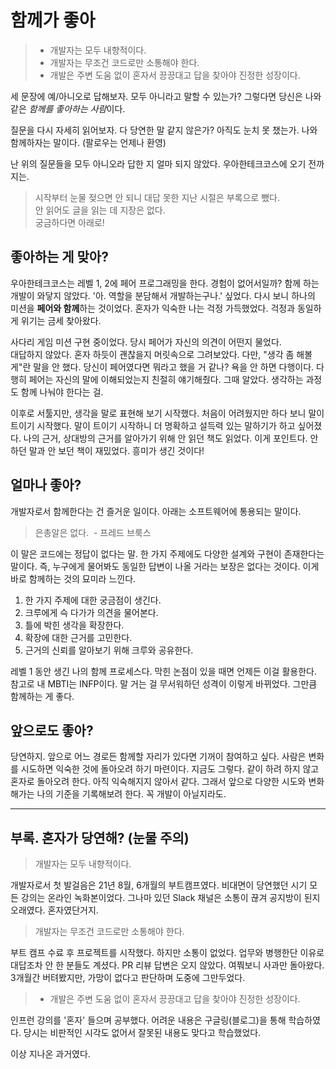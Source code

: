 # 함께가 좋아

> - 개발자는 모두 내향적이다.<br>
> - 개발자는 무조건 코드로만 소통해야 한다.<br>
> - 개발은 주변 도움 없이 혼자서 끙끙대고 답을 찾아야 진정한 성장이다.<br>

세 문장에 예/아니오로 답해보자. 모두 아니라고 말할 수 있는가? 그렇다면 당신은 나와 같은 *함께를 좋아하는 사람*이다.

질문을 다시 자세히 읽어보자. 다 당연한 말 같지 않은가? 아직도 눈치 못 챘는가. 나와 함께하자는 말이다. (팔로우는 언제나 환영)

난 위의 질문들을 모두 아니오라 답한 지 얼마 되지 않았다. 우아한테크코스에 오기 전까지는.

> 시작부터 눈물 젖으면 안 되니 대답 못한 지난 시절은 부록으로 뺐다.<br>
> 안 읽어도 글을 읽는 데 지장은 없다.<br>
> 궁금하다면 아래로!<br>

## 좋아하는 게 맞아?

우아한테크코스는 레벨 1, 2에 페어 프로그래밍을 한다.
경험이 없어서일까? 함께 하는 개발이 와닿지 않았다.
'아. 역할을 분담해서 개발하는구나.' 싶었다. 다시 보니 하나의 미션을 **페어와 함께**하는 것이었다.
혼자가 익숙한 나는 걱정 가득했었다. 걱정과 동일하게 위기는 금세 찾아왔다. 

사다리 게임 미션 구현 중이었다. 당시 페어가 자신의 의견이 어떤지 물었다.  
대답하지 않았다. 혼자 하듯이 괜찮을지 머릿속으로 그려보았다. 다만, "생각 좀 해볼게"란 말을 안 했다.
당신이 페어였다면 뭐라고 했을 거 같나? 욕을 안 하면 다행이다.
다행히 페어는 자신의 말에 이해되었는지 친절히 얘기해줬다.
그때 알았다. 생각하는 과정도 함께 나눠야 한다는 걸.

이후로 서툴지만, 생각을 말로 표현해 보기 시작했다. 처음이 어려웠지만 하다 보니 말이 트이기 시작했다.
말이 트이기 시작하니 더 명확하고 설득력 있는 말하기가 하고 싶어졌다.
나의 근거, 상대방의 근거를 알아가기 위해 안 읽던 책도 읽었다. 
이게 포인트다. 안 하던 말과 안 보던 책이 재밌었다. 흥미가 생긴 것이다!

## 얼마나 좋아?

개발자로서 함께한다는 건 즐거운 일이다. 아래는 소프트웨어에 통용되는 말이다.

> 은총알은 없다. &nbsp;- 프레드 브룩스

이 말은 코드에는 정답이 없다는 말. 한 가지 주제에도 다양한 설계와 구현이 존재한다는 말이다.
즉, 누구에게 물어봐도 동일한 답변이 나올 거라는 보장은 없다는 것이다. 이게 바로 함께하는 것의 묘미라 느낀다.

1. 한 가지 주제에 대한 궁금점이 생긴다.
2. 크루에게 슥 다가가 의견을 물어본다.
3. 틀에 박힌 생각을 확장한다. 
4. 확장에 대한 근거를 고민한다.
5. 근거의 신뢰를 알아보기 위해 크루와 공유한다.

레벨 1 동안 생긴 나의 함께 프로세스다. 막힌 논점이 있을 때면 언제든 이걸 활용한다.
참고로 내 MBTI는 INFP이다. 말 거는 걸 무서워하던 성격이 이렇게 바뀌었다.
그만큼 함께하는 게 좋다.

## 앞으로도 좋아?

당연하지. 앞으로 어느 경로든 함께할 자리가 있다면 기꺼이 참여하고 싶다.
사람은 변화를 시도하면 익숙한 것에 돌아오려 하기 마련이다. 지금도 그렇다.
같이 하려 하지 않고 혼자로 돌아오려 한다. 아직 익숙해지지 않아서 같다.
그래서 앞으로 다양한 시도와 변화해가는 나의 기준을 기록해보려 한다. 
꼭 개발이 아닐지라도.

---

## 부록. 혼자가 당연해? (눈물 주의)

> 개발자는 모두 내향적이다.

개발자로서 첫 발걸음은 21년 8월, 6개월의 부트캠프였다.
비대면이 당연했던 시기 모든 강의는 온라인 녹화본이었다. 그나마 있던 Slack 채널은 소통이 끊겨 공지방이 된지 오래였다.
혼자였단거지.

> 개발자는 무조건 코드로만 소통해야 한다.<br>

부트 캠프 수료 후 프로젝트를 시작했다. 하지만 소통이 없었다.
업무와 병행한단 이유로 대답조차 안 한 분들도 계셨다.
PR 리뷰 답변은 오지 않았다. 여쭤보니 사과만 돌아왔다.
3개월간 버텨봤지만, 가망이 없다고 판단하며 도중에 그만두었다.

> - 개발은 주변 도움 없이 혼자서 끙끙대고 답을 찾아야 진정한 성장이다.<br>

인프런 강의를 '혼자' 들으며 공부했다. 어려운 내용은 구글링(블로그)을 통해 학습하였다.
당시는 비판적인 시각도 없어서 잘못된 내용도 맞다고 학습했었다.

이상 지나온 과거였다.
